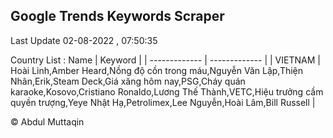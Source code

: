 

## Google Trends Keywords Scraper 
 
Last Update 02-08-2022 , 07:50:35

Country List :
 Name  | Keyword |
| ------------- | ------------- |
| VIETNAM | Hoài Linh,Amber Heard,Nồng độ cồn trong máu,Nguyễn Văn Lập,Thiện Nhân,Erik,Steam Deck,Giá xăng hôm nay,PSG,Cháy quán karaoke,Kosovo,Cristiano Ronaldo,Lương Thế Thành,VETC,Hiệu trưởng cầm quyền trượng,Yeye Nhật Hạ,Petrolimex,Lee Nguyễn,Hoài Lâm,Bill Russell |



© Abdul Muttaqin 
